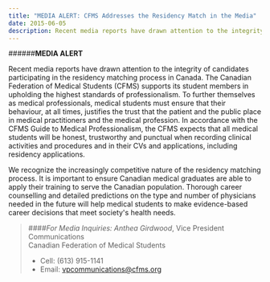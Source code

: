 ```yaml
---
title: "MEDIA ALERT: CFMS Addresses the Residency Match in the Media"
date: 2015-06-05
description: Recent media reports have drawn attention to the integrity of candidates participating in the residency matching process in Canada. The Canadian Federation of Medical Students (CFMS) supports its student members in upholding the highest standards of professionalism.
---
```


######**MEDIA ALERT**

Recent media reports have drawn attention to the integrity of candidates participating in the residency matching process in Canada.  The Canadian Federation of Medical Students (CFMS) supports its student members in upholding the highest standards of professionalism.  To further themselves as medical professionals, medical students must ensure that their behaviour, at all times, justifies the trust that the patient and the public place in medical practitioners and the medical profession.  In accordance with the CFMS Guide to Medical Professionalism, the CFMS expects that all medical students will be honest, trustworthy and punctual when recording clinical activities and procedures and in their CVs and applications, including residency applications.

We recognize the increasingly competitive nature of the residency matching process. It is important to ensure Canadian medical graduates are able to apply their training to serve the Canadian population. Thorough career counselling and detailed predictions on the type and number of physicians needed in the future will help medical students to make evidence-based career decisions that meet society's health needs.

> ####*For Media Inquiries:*
> *Anthea Girdwood*, Vice President Communications<br>
> Canadian Federation of Medical Students
>
> - Cell: (613) 915-1141 
> - Email: [vpcommunications@cfms.org](mailto:vpcommunications@cfms.org)